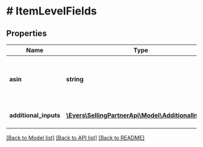 # # ItemLevelFields

## Properties

Name | Type | Description | Notes
------------ | ------------- | ------------- | -------------
**asin** | **string** | The Amazon Standard Identification Number (ASIN) of the item. |
**additional_inputs** | [**\Evers\SellingPartnerApi\Model\AdditionalInputs[]**](AdditionalInputs.md) | A list of additional inputs. |

[[Back to Model list]](../../README.md#models) [[Back to API list]](../../README.md#endpoints) [[Back to README]](../../README.md)
